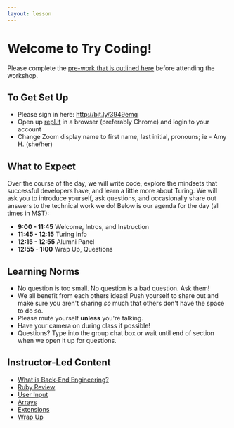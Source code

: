 ```yaml
---
layout: lesson
---
```


# Welcome to Try Coding!

Please complete the [pre-work that is outlined here](./pre-work) before attending the workshop.

## To Get Set Up

- Please sign in here: <a target="blank" href="http://bit.ly/3949emq"> http://bit.ly/3949emq</a>
- Open up <a target="blank" href="https://repl.it/~">repl.it</a> in a browser (preferably Chrome) and login to your account
- Change Zoom display name to first name, last initial, pronouns; ie - Amy H. (she/her)

## What to Expect

Over the course of the day, we will write code, explore the mindsets that successful developers have, and learn a little more about Turing.  We will ask you to introduce yourself, ask questions, and occasionally share out answers to the technical work we do! Below is our agenda for the day (all times in MST):

- **9:00 - 11:45** Welcome, Intros, and Instruction
- **11:45 - 12:15** Turing Info
- **12:15 - 12:55** Alumni Panel
- **12:55 - 1:00**  Wrap Up, Questions

## Learning Norms

- No question is too small. No question is a bad question. Ask them!
- We all benefit from each others ideas! Push yourself to share out and make sure you aren't sharing _so_ much that others don't have the space to do so.
- Please mute yourself **unless** you're talking.
- Have your camera on during class if possible!
- Questions? Type into the group chat box or wait until end of section when we open it up for questions.

## Instructor-Led Content

- [What is Back-End Engineering?](./what-is-bee)
- [Ruby Review](./ruby-review)
- [User Input](./user-input)
- [Arrays](./arrays)
- [Extensions](./extensions)
- [Wrap Up](./wrap-up)
